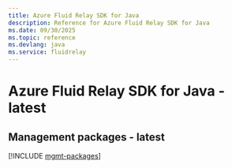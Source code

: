 ```yaml
---
title: Azure Fluid Relay SDK for Java
description: Reference for Azure Fluid Relay SDK for Java
ms.date: 09/30/2025
ms.topic: reference
ms.devlang: java
ms.service: fluidrelay
---
```

# Azure Fluid Relay SDK for Java - latest

## Management packages - latest
[!INCLUDE [mgmt-packages](fluid-relay-mgmt-index.md)]